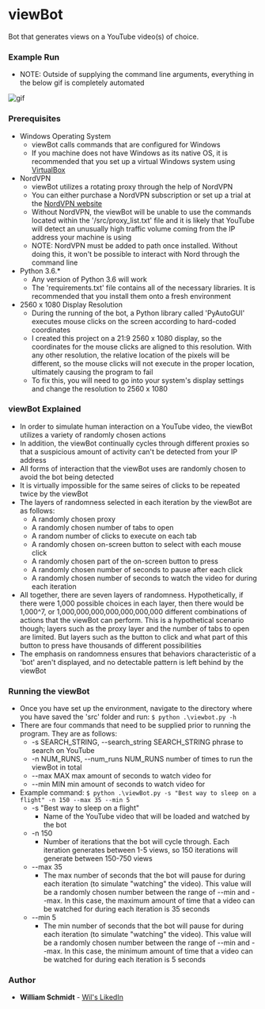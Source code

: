 # viewBot
Bot that generates views on a YouTube video(s) of choice.

### Example Run
* NOTE: Outside of supplying the command line arguments, everything in the below gif is completely automated
 
![gif](gif/viewbot.gif)

### Prerequisites
* Windows Operating System
   - viewBot calls commands that are configured for Windows
   - If you machine does not have Windows as its native OS, it is recommended that you set up a virtual Windows system using [VirtualBox](https://www.virtualbox.org/wiki/Downloads)
* NordVPN
   - viewBot utilizes a rotating proxy through the help of NordVPN
   - You can either purchase a NordVPN subscription or set up a trial at the [NordVPN website](https://nordvpn.com/?utm_expid=.CM-bHTe9S0iFcch8gLNeEA.0&utm_referrer=https%3A%2F%2Fwww.google.com%2F)
   - Without NordVPN, the viewBot will be unable to use the commands located within the '/src/proxy_list.txt' file and it is likely that YouTube will detect an unusually high traffic volume coming from the IP address your machine is using
   - NOTE: NordVPN must be added to path once installed. Without doing this, it won't be possible to interact with Nord through the command line
* Python 3.6.*
   - Any version of Python 3.6 will work 
   - The 'requirements.txt' file contains all of the necessary libraries. It is recommended that you install them onto a fresh environment
* 2560 x 1080 Display Resolution
   - During the running of the bot, a Python library called 'PyAutoGUI' executes mouse clicks on the screen according to hard-coded coordinates
   - I created this project on a 21:9 2560 x 1080 display, so the coordinates for the mouse clicks are aligned to this resolution. With any other resolution, the relative location of the pixels will be different, so the mouse clicks will not execute in the proper location, ultimately causing the program to fail
   - To fix this, you will need to go into your system's display settings and change the resolution to 2560 x 1080

### viewBot Explained
* In order to simulate human interaction on a YouTube video, the viewBot utilizes a variety of randomly chosen actions
* In addition, the viewBot continually cycles through different proxies so that a suspicious amount of activity can't be detected from your IP address
* All forms of interaction that the viewBot uses are randomly chosen to avoid the bot being detected
* It is virtually impossible for the same seires of clicks to be repeated twice by the viewBot
* The layers of randomness selected in each iteration by the viewBot are as follows:
   - A randomly chosen proxy
   - A randomly chosen number of tabs to open
   - A random number of clicks to execute on each tab
   - A randomly chosen on-screen button to select with each mouse click
   - A randomly chosen part of the on-screen button to press
   - A randomly chosen number of seconds to pause after each click
   - A randomly chosen number of seconds to watch the video for during each iteration
* All together, there are seven layers of randomness. Hypothetically, if there were 1,000 possible choices in each layer, then there would be 1,000^7, or 1,000,000,000,000,000,000,000 different combinations of actions that the viewBot can perform. This is a hypothetical scenario though; layers such as the proxy layer and the number of tabs to open are limited. But layers such as the button to click and what part of this button to press have thousands of different possibilities
* The emphasis on randomness ensures that behaviors characteristic of a 'bot' aren't displayed, and no detectable pattern is left behind by the viewBot

### Running the viewBot
* Once you have set up the environment, navigate to the directory where you have saved the 'src' folder and run: ```$ python .\viewbot.py -h```
* There are four commands that need to be supplied prior to running the program. They are as follows:
    * -s SEARCH_STRING, --search_string SEARCH_STRING
                        phrase to search on YouTube
    * -n NUM_RUNS, --num_runs NUM_RUNS
                        number of times to run the viewBot in total
    * --max MAX             max amount of seconds to watch video for
    * --min MIN             min amount of seconds to watch video for
* Example command: ```$ python .\viewBot.py -s "Best way to sleep on a flight" -n 150 --max 35 --min 5```
    * -s "Best way to sleep on a flight"
       - Name of the YouTube video that will be loaded and watched by the bot
    * -n 150
       - Number of iterations that the bot will cycle through. Each iteration generates between 1-5 views, so 150 iterations will generate between 150-750 views
    * --max 35
       - The max number of seconds that the bot will pause for during each iteration (to simulate "watching" the video). This value will be a randomly chosen number between the range of --min and --max. In this case, the maximum amount of time that a video can be watched for during each iteration is 35 seconds
    * --min 5
       - The min number of seconds that the bot will pause for during each iteration (to simulate "watching" the video). This value will be a randomly chosen number between the range of --min and --max. In this case, the minimum amount of time that a video can be watched for during each iteration is 5 seconds
       
### Author
* **William Schmidt** - [Wil's LikedIn](https://www.linkedin.com/in/william-schmidt-152431168/)
